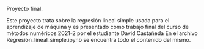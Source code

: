 Proyecto final.

Este proyecto trata sobre la regresión lineal simple usada para el aprendizaje de máquina 
y es presentado como trabajo final del curso de métodos numéricos 2021-2 por el estudiante David Castañeda 
En el archivo Regresión_lineal_simple.ipynb se encuentra todo el contenido del mismo.
